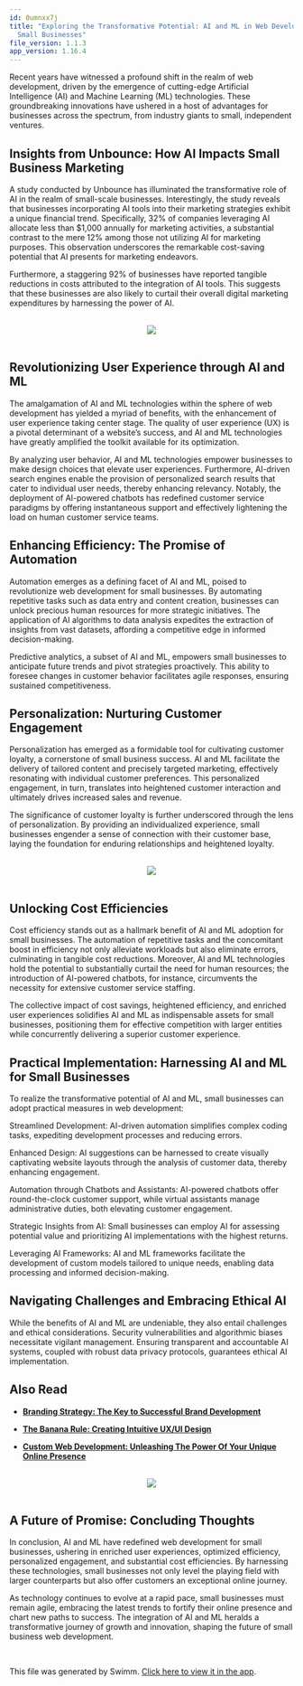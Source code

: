 ```yaml
---
id: 0umnxx7j
title: "Exploring the Transformative Potential: AI and ML in Web Development for
  Small Businesses"
file_version: 1.1.3
app_version: 1.16.4
---
```


Recent years have witnessed a profound shift in the realm of web development, driven by the emergence of cutting-edge Artificial Intelligence (AI) and Machine Learning (ML) technologies. These groundbreaking innovations have ushered in a host of advantages for businesses across the spectrum, from industry giants to small, independent ventures.

## Insights from Unbounce: How AI Impacts Small Business Marketing

A study conducted by Unbounce has illuminated the transformative role of AI in the realm of small-scale businesses. Interestingly, the study reveals that businesses incorporating AI tools into their marketing strategies exhibit a unique financial trend. Specifically, 32% of companies leveraging AI allocate less than $1,000 annually for marketing activities, a substantial contrast to the mere 12% among those not utilizing AI for marketing purposes. This observation underscores the remarkable cost-saving potential that AI presents for marketing endeavors.

Furthermore, a staggering 92% of businesses have reported tangible reductions in costs attributed to the integration of AI tools. This suggests that these businesses are also likely to curtail their overall digital marketing expenditures by harnessing the power of AI.

<br/>

<div align="center"><img src="https://firebasestorage.googleapis.com/v0/b/swimmio-content/o/repositories%2FZ2l0aHViJTNBJTNBcGVhY29jay1ibG9ncyUzQSUzQVBlYWNvY2stSW5kaWE%3D%2Fc05aacad-7d54-46c4-95f2-1c82bdb5f5af.png?alt=media&token=7651f989-0b6e-4b17-aa6d-709f2bacbe75" style="width:'100%'"/></div>

<br/>

## Revolutionizing User Experience through AI and ML

The amalgamation of AI and ML technologies within the sphere of web development has yielded a myriad of benefits, with the enhancement of user experience taking center stage. The quality of user experience (UX) is a pivotal determinant of a website’s success, and AI and ML technologies have greatly amplified the toolkit available for its optimization.

By analyzing user behavior, AI and ML technologies empower businesses to make design choices that elevate user experiences. Furthermore, AI-driven search engines enable the provision of personalized search results that cater to individual user needs, thereby enhancing relevancy. Notably, the deployment of AI-powered chatbots has redefined customer service paradigms by offering instantaneous support and effectively lightening the load on human customer service teams.

## Enhancing Efficiency: The Promise of Automation

Automation emerges as a defining facet of AI and ML, poised to revolutionize web development for small businesses. By automating repetitive tasks such as data entry and content creation, businesses can unlock precious human resources for more strategic initiatives. The application of AI algorithms to data analysis expedites the extraction of insights from vast datasets, affording a competitive edge in informed decision-making.

Predictive analytics, a subset of AI and ML, empowers small businesses to anticipate future trends and pivot strategies proactively. This ability to foresee changes in customer behavior facilitates agile responses, ensuring sustained competitiveness.

## Personalization: Nurturing Customer Engagement

Personalization has emerged as a formidable tool for cultivating customer loyalty, a cornerstone of small business success. AI and ML facilitate the delivery of tailored content and precisely targeted marketing, effectively resonating with individual customer preferences. This personalized engagement, in turn, translates into heightened customer interaction and ultimately drives increased sales and revenue.

The significance of customer loyalty is further underscored through the lens of personalization. By providing an individualized experience, small businesses engender a sense of connection with their customer base, laying the foundation for enduring relationships and heightened loyalty.

<br/>

<div align="center"><img src="https://firebasestorage.googleapis.com/v0/b/swimmio-content/o/repositories%2FZ2l0aHViJTNBJTNBcGVhY29jay1ibG9ncyUzQSUzQVBlYWNvY2stSW5kaWE%3D%2F43844230-745e-439a-a7ed-a0598dce03b6.png?alt=media&token=d9b8f779-49f9-4d31-84a8-d4432d637bec" style="width:'100%'"/></div>

<br/>

## Unlocking Cost Efficiencies

Cost efficiency stands out as a hallmark benefit of AI and ML adoption for small businesses. The automation of repetitive tasks and the concomitant boost in efficiency not only alleviate workloads but also eliminate errors, culminating in tangible cost reductions. Moreover, AI and ML technologies hold the potential to substantially curtail the need for human resources; the introduction of AI-powered chatbots, for instance, circumvents the necessity for extensive customer service staffing.

The collective impact of cost savings, heightened efficiency, and enriched user experiences solidifies AI and ML as indispensable assets for small businesses, positioning them for effective competition with larger entities while concurrently delivering a superior customer experience.

## Practical Implementation: Harnessing AI and ML for Small Businesses

To realize the transformative potential of AI and ML, small businesses can adopt practical measures in web development:

Streamlined Development: AI-driven automation simplifies complex coding tasks, expediting development processes and reducing errors.

Enhanced Design: AI suggestions can be harnessed to create visually captivating website layouts through the analysis of customer data, thereby enhancing engagement.

Automation through Chatbots and Assistants: AI-powered chatbots offer round-the-clock customer support, while virtual assistants manage administrative duties, both elevating customer engagement.

Strategic Insights from AI: Small businesses can employ AI for assessing potential value and prioritizing AI implementations with the highest returns.

Leveraging AI Frameworks: AI and ML frameworks facilitate the development of custom models tailored to unique needs, enabling data processing and informed decision-making.

## Navigating Challenges and Embracing Ethical AI

While the benefits of AI and ML are undeniable, they also entail challenges and ethical considerations. Security vulnerabilities and algorithmic biases necessitate vigilant management. Ensuring transparent and accountable AI systems, coupled with robust data privacy protocols, guarantees ethical AI implementation.

## Also Read

*   [**Branding Strategy: The Key to Successful Brand Development**](https://blog.peacockindia.in/branding-strategy/)

*   [**The Banana Rule: Creating Intuitive UX/UI Design**](https://blog.peacockindia.in/banana-rule-creating-intuitive-ux-ui-design/)

*   [**Custom Web Development: Unleashing The Power Of Your Unique Online Presence**](https://blog.peacockindia.in/custom-web-development/)

<br/>

<div align="center"><img src="https://firebasestorage.googleapis.com/v0/b/swimmio-content/o/repositories%2FZ2l0aHViJTNBJTNBcGVhY29jay1ibG9ncyUzQSUzQVBlYWNvY2stSW5kaWE%3D%2Fa57a17c7-d244-4e27-8150-55f7865fd79a.png?alt=media&token=86c1348c-bdaf-457c-99c3-34f0facf6248" style="width:'100%'"/></div>

<br/>

## A Future of Promise: Concluding Thoughts

In conclusion, AI and ML have redefined web development for small businesses, ushering in enriched user experiences, optimized efficiency, personalized engagement, and substantial cost efficiencies. By harnessing these technologies, small businesses not only level the playing field with larger counterparts but also offer customers an exceptional online journey.

As technology continues to evolve at a rapid pace, small businesses must remain agile, embracing the latest trends to fortify their online presence and chart new paths to success. The integration of AI and ML heralds a transformative journey of growth and innovation, shaping the future of small business web development.

<br/>

This file was generated by Swimm. [Click here to view it in the app](https://app.swimm.io/repos/Z2l0aHViJTNBJTNBcGVhY29jay1ibG9ncyUzQSUzQVBlYWNvY2stSW5kaWE=/docs/0umnxx7j).
